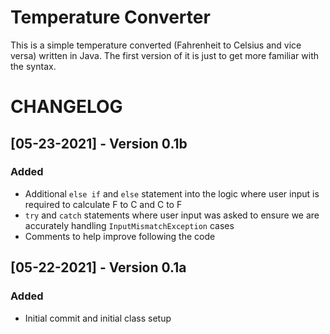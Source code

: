 # Temperature Converter
This is a simple temperature converted (Fahrenheit to Celsius and vice versa) written in Java. The first version of it is just to get more familiar with the syntax.

# CHANGELOG
## [05-23-2021] - Version 0.1b
### Added
- Additional `else if` and `else` statement into the logic where user input is required to calculate F to C and C to F
- `try` and `catch` statements where user input was asked to ensure we are accurately handling `InputMismatchException` cases
- Comments to help improve following the code 
## [05-22-2021] - Version 0.1a
### Added
- Initial commit and initial class setup
